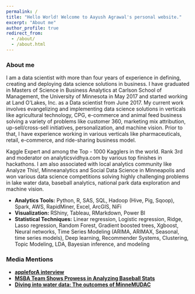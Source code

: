 ```yaml
---
permalink: /
title: "Hello World! Welcome to Aayush Agrawal's personal website."
excerpt: "About me"
author_profile: true
redirect_from: 
  - /about/
  - /about.html
---
```


### About me
I am a data scientist with more than four years of experience in defining, creating and deploying data science solutions in business. I have graduated in Masters of Science in Business Analytics at Carlson School of Management, the University of Minnesota in May 2017 and started working at Land O'Lakes, Inc. as a Data scientist from June 2017. My current work involves evangelizing and implementing data science solutions in verticals like agricultural technology, CPG, e-commerce and animal feed business solving a variety of problems like customer 360, marketing mix attribution, up-sell/cross-sell initiatives, personalization, and machine vision. Prior to that, I have experience working in various verticals like pharmaceuticals, retail, e-commerce, and ride-sharing business model.

Kaggle Expert and among the Top - 1000 Kagglers in the world. Rank 3rd and moderator on analyticsvidhya.com by various top finishes in hackathons. I am also associated with local analytics community like Analyze This!, Minneanalytics and Social Data Science in Minneapolis and won various data science competitions solving highly challenging problems in lake water data, baseball analytics, national park data exploration and machine vision.

* **Analytics Tools:** Python, R, SAS, SQL, Hadoop (Hive, Pig, Sqoop), Spark, AWS, RapidMiner, Excel, ArcGIS, NiFi
* **Visualization:** RShiny, Tableau, RMarkdown, Power BI
* **Statistical Techniques:** Linear regression, Logistic regression, Ridge, Lasso regression, Random Forest, Gradient boosted trees, Xgboost, Neural networks, Time Series Modeling (ARIMA, ARIMAX, Seasonal, time series models), Deep learning, Recommender Systems, Clustering, Topic Modeling, LDA, Bayesian inference, and modeling

### Media Mentions
* **[appleforA interview](https://applefora.com/blog/data-science-combination-math-business-technology/)**
* **[MSBA Team Shows Prowess in Analyzing Baseball Stats](https://carlsonschool.umn.edu/news/msba-team-shows-prowess-in-analyzing-baseball-stats)**
* **[Diving into water data: The outcomes of MinneMUDAC](http://minneanalytics.org/diving-into-water-data-the-outcomes-of-minnemudac/)**